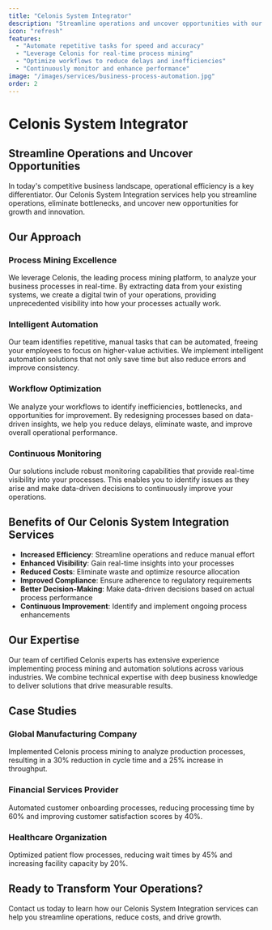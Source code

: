 ```yaml
---
title: "Celonis System Integrator"
description: "Streamline operations and uncover opportunities with our Celonis System Integration services. We help businesses automate repetitive tasks, leverage real-time process mining, optimize workflows, and continuously monitor performance."
icon: "refresh"
features:
  - "Automate repetitive tasks for speed and accuracy"
  - "Leverage Celonis for real-time process mining"
  - "Optimize workflows to reduce delays and inefficiencies"
  - "Continuously monitor and enhance performance"
image: "/images/services/business-process-automation.jpg"
order: 2
---
```


# Celonis System Integrator

## Streamline Operations and Uncover Opportunities

In today's competitive business landscape, operational efficiency is a key differentiator. Our Celonis System Integration services help you streamline operations, eliminate bottlenecks, and uncover new opportunities for growth and innovation.

## Our Approach

### Process Mining Excellence

We leverage Celonis, the leading process mining platform, to analyze your business processes in real-time. By extracting data from your existing systems, we create a digital twin of your operations, providing unprecedented visibility into how your processes actually work.

### Intelligent Automation

Our team identifies repetitive, manual tasks that can be automated, freeing your employees to focus on higher-value activities. We implement intelligent automation solutions that not only save time but also reduce errors and improve consistency.

### Workflow Optimization

We analyze your workflows to identify inefficiencies, bottlenecks, and opportunities for improvement. By redesigning processes based on data-driven insights, we help you reduce delays, eliminate waste, and improve overall operational performance.

### Continuous Monitoring

Our solutions include robust monitoring capabilities that provide real-time visibility into your processes. This enables you to identify issues as they arise and make data-driven decisions to continuously improve your operations.

## Benefits of Our Celonis System Integration Services

- **Increased Efficiency**: Streamline operations and reduce manual effort
- **Enhanced Visibility**: Gain real-time insights into your processes
- **Reduced Costs**: Eliminate waste and optimize resource allocation
- **Improved Compliance**: Ensure adherence to regulatory requirements
- **Better Decision-Making**: Make data-driven decisions based on actual process performance
- **Continuous Improvement**: Identify and implement ongoing process enhancements

## Our Expertise

Our team of certified Celonis experts has extensive experience implementing process mining and automation solutions across various industries. We combine technical expertise with deep business knowledge to deliver solutions that drive measurable results.

## Case Studies

### Global Manufacturing Company

Implemented Celonis process mining to analyze production processes, resulting in a 30% reduction in cycle time and a 25% increase in throughput.

### Financial Services Provider

Automated customer onboarding processes, reducing processing time by 60% and improving customer satisfaction scores by 40%.

### Healthcare Organization

Optimized patient flow processes, reducing wait times by 45% and increasing facility capacity by 20%.

## Ready to Transform Your Operations?

Contact us today to learn how our Celonis System Integration services can help you streamline operations, reduce costs, and drive growth.
